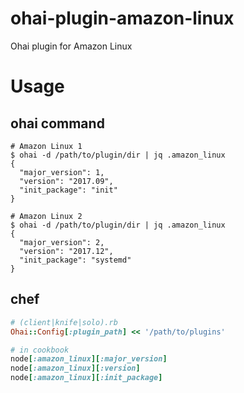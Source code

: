 # ohai-plugin-amazon-linux

Ohai plugin for Amazon Linux

# Usage

## ohai command

```console
# Amazon Linux 1
$ ohai -d /path/to/plugin/dir | jq .amazon_linux
{
  "major_version": 1,
  "version": "2017.09",
  "init_package": "init"
}

# Amazon Linux 2
$ ohai -d /path/to/plugin/dir | jq .amazon_linux
{
  "major_version": 2,
  "version": "2017.12",
  "init_package": "systemd"
}
```

## chef

```ruby
# (client|knife|solo).rb
Ohai::Config[:plugin_path] << '/path/to/plugins'
```

```ruby
# in cookbook
node[:amazon_linux][:major_version]
node[:amazon_linux][:version]
node[:amazon_linux][:init_package]
```
